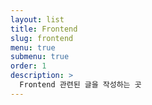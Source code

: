 ```yaml
---
layout: list
title: Frontend
slug: frontend
menu: true
submenu: true
order: 1
description: >
  Frontend 관련된 글을 작성하는 곳
---
```


